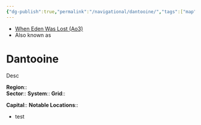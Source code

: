 ```yaml
---
{"dg-publish":true,"permalink":"/navigational/dantooine/","tags":["map","starkiller","planet","unfinished"]}
---
```


- [When Eden Was Lost (Ao3)](https://archiveofourown.org/works/19334440/chapters/45992584)
- Also known as 
# Dantooine
Desc

**Region**::  
**Sector**::
**System**::
**Grid**::

**Capital**::
**Notable Locations**::
- test


